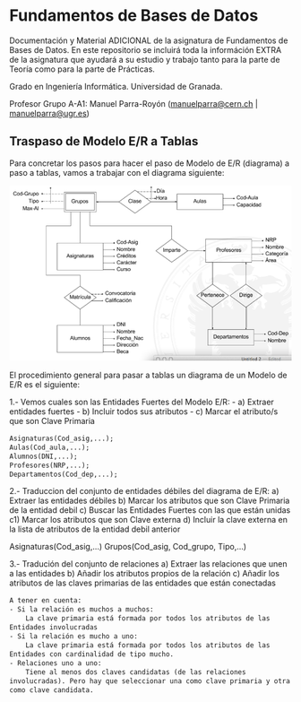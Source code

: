 # Fundamentos de Bases de Datos

Documentación y Material ADICIONAL de la asignatura de Fundamentos de Bases de Datos. En este repositorio se incluirá toda la információn EXTRA de la asignatura que ayudará a su estudio y trabajo tanto para la parte de Teoría como para la parte de Prácticas.

Grado en Ingeniería Informática. Universidad de Granada.

Profesor Grupo A-A1: Manuel Parra-Royón  (manuelparra@cern.ch | manuelparra@ugr.es)


## Traspaso de Modelo E/R a Tablas

Para concretar los pasos para hacer el paso de Modelo de E/R (diagrama) a paso a tablas, vamos a trabajar con el diagrama siguiente:

![Diagrama01](imagenes/diagrama01.png)

El procedimiento general para pasar a tablas un diagrama de un Modelo de E/R es el siguiente:

1.- Vemos cuales son las Entidades Fuertes del Modelo E/R:
	- a) Extraer entidades fuertes
    - b) Incluir todos sus atributos
    - c) Marcar el atributo/s que son Clave Primaria

```
Asignaturas(Cod_asig,...);  
Aulas(Cod_aula,...);
Alumnos(DNI,...);
Profesores(NRP,...);
Departamentos(Cod_dep,...);
```

2.- Traduccion del conjunto de entidades débiles del diagrama de E/R:
	a) Extraer las entidades débiles
	b) Marcar los atributos que son Clave Primaria de la entidad debil
	c) Buscar las Entidades Fuertes con las que están unidas		
		c1) Marcar los atributos que son Clave externa
	d) Incluir la clave externa en la lista de atributos de la entidad debil anterior

Asignaturas(Cod_asig,...)
Grupos(Cod_asig, Cod_grupo, Tipo,...)

3.- Tradución del conjunto de relaciones
	a) Extraer las relaciones que unen a las entidades
	b) Añadir los atributos propios de la relación
	c) Añadir los atributos de las claves primarias de las entidades que están conectadas
	
	A tener en cuenta:
	- Si la relación es muchos a muchos:
		La clave primaria está formada por todos los atributos de las Entidades involucradas
	- Si la relación es mucho a uno:
		La clave primaria está formada por todos los atributos de las Entidades con cardinalidad de tipo mucho.
	- Relaciones uno a uno:
		Tiene al menos dos claves candidatas (de las relaciones involucradas). Pero hay que seleccionar una como clave primaria y otra como clave candidata.










